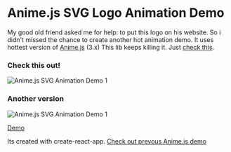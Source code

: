 # Anime.js SVG Logo Animation Demo

My good old friend asked me for help: to put this logo on his website.
So i didn't missed the chance to create another hot animation demo. 
It uses hottest version of [Anime.js](https://animejs.com/) (3.x)
This lib keeps killing it. Just [check this](https://animejs.com/documentation/).

### Check this out!

![Anime.js SVG Animation Demo 1](misc/1.gif)

### Another version

![Anime.js SVG Animation Demo 1](misc/2.gif)

[Demo](http://stepiveter.ru/)

Its created with create-react-app.
[Check out prevous Anime.js demo](https://github.com/andreystarkov/animejs-svg-experiment)
